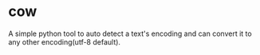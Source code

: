 cow
===

A simple python tool to auto detect a text's encoding and can convert it to any other encoding(utf-8 default).

